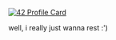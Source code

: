 [![42 Profile Card](https://1337-readme.vercel.app/api/profile?cursus=42cursus&dark=true&email=hide&login=mattif)](https://github.com/mohouyizme/1337-readme)


well, i really just wanna rest :')
